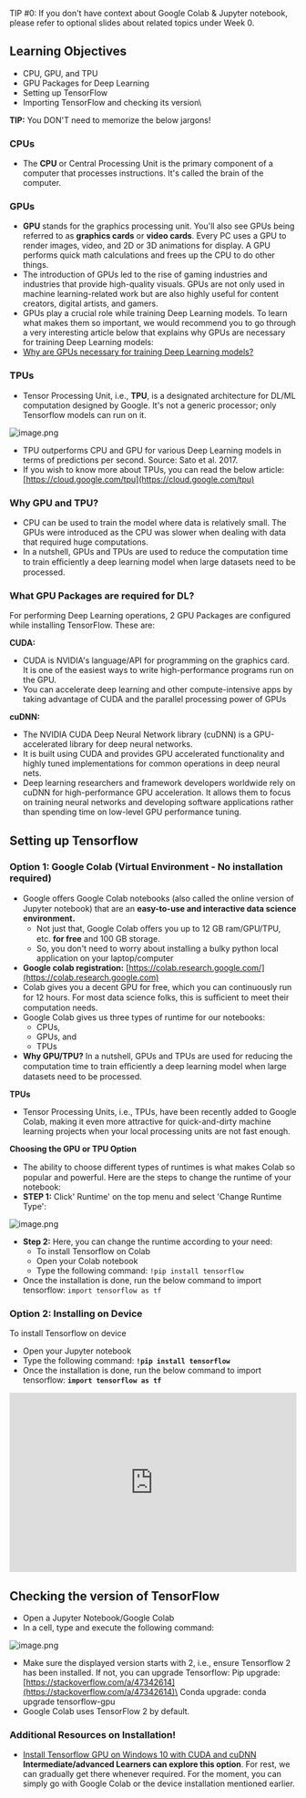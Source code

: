 TIP #0: If you don't have context about Google Colab & Jupyter notebook, please refer to optional slides about related topics under Week 0.

## Learning Objectives

* CPU, GPU, and TPU
* GPU Packages for Deep Learning
* Setting up TensorFlow
* Importing TensorFlow and checking its version\


**TIP:** You DON'T need to memorize the below jargons!

### CPUs

* The **CPU** or Central Processing Unit is the primary component of a computer that processes instructions. It's called the brain of the computer.

### GPUs

* **GPU** stands for the graphics processing unit. You'll also see GPUs being referred to as **graphics cards** or **video cards**. Every PC uses a GPU to render images, video, and 2D or 3D animations for display. A GPU performs quick math calculations and frees up the CPU to do other things.
* The introduction of GPUs led to the rise of gaming industries and industries that provide high-quality visuals. GPUs are not only used in machine learning-related work but are also highly useful for content creators, digital artists, and gamers.
* GPUs play a crucial role while training Deep Learning models. To learn what makes them so important, we would recommend you to go through a very interesting article below that explains why GPUs are necessary for training Deep Learning models:
* [Why are GPUs necessary for training Deep Learning models?](https://www.analyticsvidhya.com/blog/2017/05/gpus-necessary-for-deep-learning/)

### TPUs

* Tensor Processing Unit, i.e., **TPU**, is a designated architecture for DL/ML computation designed by Google. It's not a generic processor; only Tensorflow models can run on it.







![image.png](https://dphi-live.s3.amazonaws.com/media_uploads/image_243a7ce7dd614c6daa7cb2d6d31d27e9.png)







* TPU outperforms CPU and GPU for various Deep Learning models in terms of predictions per second. Source: Sato et al. 2017.
* If you wish to know more about TPUs, you can read the below article: [https://cloud.google.com/tpu](https://cloud.google.com/tpu)

### Why GPU and TPU?

* CPU can be used to train the model where data is relatively small. The GPUs were introduced as the CPU was slower when dealing with data that required huge computations.
* In a nutshell, GPUs and TPUs are used to reduce the computation time to train eﬃciently a deep learning model when large datasets need to be processed.

### What GPU Packages are required for DL?

For performing Deep Learning operations, 2 GPU Packages are configured while installing TensorFlow. These are:

**CUDA:**

* CUDA is NVIDIA's language/API for programming on the graphics card. It is one of the easiest ways to write high-performance programs run on the GPU.
* You can accelerate deep learning and other compute-intensive apps by taking advantage of CUDA and the parallel processing power of GPUs

**cuDNN:**&#x20;

* The NVIDIA CUDA Deep Neural Network library (cuDNN) is a GPU-accelerated library for deep neural networks.
* It is built using CUDA and provides GPU accelerated functionality and highly tuned implementations for common operations in deep neural nets.
* Deep learning researchers and framework developers worldwide rely on cuDNN for high-performance GPU acceleration. It allows them to focus on training neural networks and developing software applications rather than spending time on low-level GPU performance tuning.

## Setting up Tensorflow

### Option 1: Google Colab (Virtual Environment - No installation required)

* Google oﬀers Google Colab notebooks (also called the online version of Jupyter notebook) that are an **easy-to-use and interactive data science environment.**
  * Not just that, Google Colab oﬀers you up to 12 GB ram/GPU/TPU, etc. **for free** and 100 GB storage.
  * So, you don't need to worry about installing a bulky python local application on your laptop/computer
* **Google colab registration:** [https://colab.research.google.com/](https://colab.research.google.com)
* Colab gives you a decent GPU for free, which you can continuously run for 12 hours. For most data science folks, this is suﬃcient to meet their computation needs.
* Google Colab gives us three types of runtime for our notebooks:
  * CPUs,
  * GPUs, and
  * TPUs
* **Why GPU/TPU?** In a nutshell, GPUs and TPUs are used for reducing the computation time to train eﬃciently a deep learning model when large datasets need to be processed.

**TPUs**

* Tensor Processing Units, i.e., TPUs, have been recently added to Google Colab, making it even more attractive for quick-and-dirty machine learning projects when your local processing units are not fast enough.

**Choosing the GPU or TPU Option**

* The ability to choose diﬀerent types of runtimes is what makes Colab so popular and powerful. Here are the steps to change the runtime of your notebook:
* **STEP 1:** Click' Runtime' on the top menu and select 'Change Runtime Type':












![image.png](https://dphi-live.s3.amazonaws.com/media_uploads/image_bd3f6ddb7aae4ae88b07631f72052720.png)













* **Step 2:** Here, you can change the runtime according to your need:
  * To install Tensorflow on Colab
  * Open your Colab notebook
  * Type the following command: `!pip install tensorflow`
* Once the installation is done, run the below command to import tensorflow: `import tensorflow as tf`

### Option 2: Installing on Device

To install Tensorflow on device

* Open your Jupyter notebook
* Type the following command: **`!pip install tensorflow`**
* Once the installation is done, run the below command to import tensorflow: **`import tensorflow as tf`**














<iframe width="100%" height="315" src="https://youtube.com/embed/VC-EliTgMEM" title="YouTube video player" frameborder="0" allow="accelerometer; autoplay; clipboard-write; encrypted-media; gyroscope; picture-in-picture" allowfullscreen></iframe>















## Checking the version of TensorFlow

* Open a Jupyter Notebook/Google Colab
* In a cell, type and execute the following command:








![image.png](https://dphi-live.s3.amazonaws.com/media_uploads/image_3f37a8a4107c49709d8850e77d8768ca.png)








* Make sure the displayed version starts with 2, i.e., ensure Tensorflow 2 has been installed. If not, you can upgrade Tensorflow: Pip upgrade: [https://stackoverflow.com/a/47342614](https://stackoverflow.com/a/47342614)\
  Conda upgrade: conda upgrade tensorflow-gpu
* Google Colab uses TensorFlow 2 by default.

### Additional Resources on Installation!

* [Install Tensorflow GPU on Windows 10 with CUDA and cuDNN](https://www.youtube.com/watch?v=xQVOaTUm9lM)\
  **Intermediate/advanced Learners can explore this option**. For rest, we can gradually get there whenever required. For the moment, you can simply go with Google Colab or the device installation mentioned earlier.